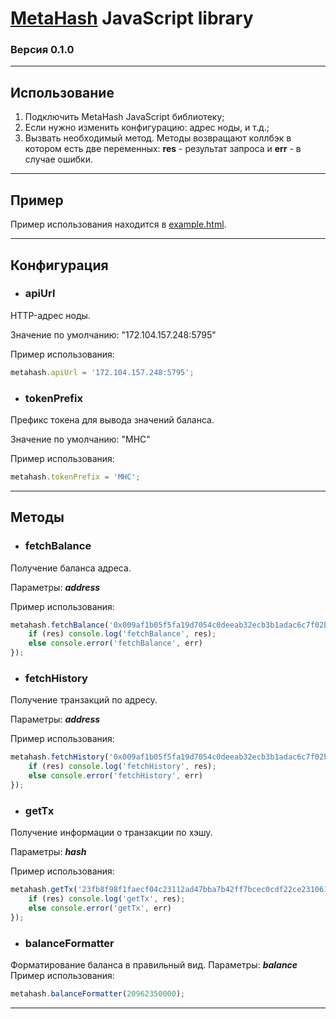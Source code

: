 # [MetaHash](https://metahash.org/) JavaScript library
### Версия 0.1.0

------------

## Использование
1. Подключить MetaHash JavaScript библиотеку;
2. Если нужно изменить конфигурацию: адрес ноды, и т.д.;
3. Вызвать необходимый метод. Методы возвращают коллбэк в котором есть две переменных: **res** - результат запроса и **err** - в случае ошибки.

------------

## Пример
Пример использования находится в [example.html](example.html).

------------

## Конфигурация

- ### apiUrl
HTTP-адрес ноды.

Значение по умолчанию: "172.104.157.248:5795"

Пример использования:
```js
metahash.apiUrl = '172.104.157.248:5795';
```

- ### tokenPrefix
Префикс токена для вывода значений баланса.

Значение по умолчанию: "MHC"

Пример использования:
```js
metahash.tokenPrefix = 'MHC';
```

------------

## Методы

- ### fetchBalance
Получение баланса адреса.

Параметры:
***address***

Пример использования:
```js
metahash.fetchBalance('0x009af1b05f5fa19d7054c0deeab32ecb3b1adac6c7f02b2c0b', (res, err) => {
	if (res) console.log('fetchBalance', res);
	else console.error('fetchBalance', err)
});
```

- ### fetchHistory
Получение транзакций по адресу.

Параметры:
***address***

Пример использования:
```js
metahash.fetchHistory('0x009af1b05f5fa19d7054c0deeab32ecb3b1adac6c7f02b2c0b', (res, err) => {
	if (res) console.log('fetchHistory', res);
	else console.error('fetchHistory', err)
});
```

- ### getTx
Получение информации о транзакции по хэшу.

Параметры:
***hash***

Пример использования:
```js
metahash.getTx('23fb8f98f1faecf04c23112ad47bba7b42ff7bcec0cdf22ce231061d02e9ad2c', (res, err) => {
	if (res) console.log('getTx', res);
	else console.error('getTx', err)
});
```

- ### balanceFormatter
Форматирование баланса в правильный вид.
Параметры:
***balance***
Пример использования:
```js
metahash.balanceFormatter(20962350000);
```

------------